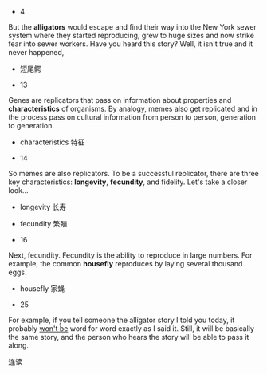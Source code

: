 * 4

But the **alligators** would escape and find their way into the New York sewer system where they started reproducing, grew to huge sizes and now strike fear into sewer workers. Have you heard this story? Well, it isn't true and it never happened, 

* 短尾鳄



* 13

Genes are replicators that pass on information about properties and **characteristics** of organisms. By analogy, memes also get replicated and in the process pass on cultural information from person to person, generation to generation. 

* characteristics          特征



* 14

So memes are also replicators. To be a successful replicator, there are three key characteristics: **longevity**, **fecundity**, and fidelity. Let's take a closer look...

* longevity                      长寿

* fecundity                       繁殖



* 16

Next, fecundity. Fecundity is the ability to reproduce in large numbers. For example, the common **housefly** reproduces by laying several thousand eggs. 

* housefly                         家蝇



* 25

For example, if you tell someone the alligator story I told you today, it probably <u>won't be</u> word for word exactly as I said it. Still, it will be basically the same story, and the person who hears the story will be able to pass it along.

连读


